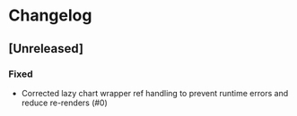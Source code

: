 # Changelog

## [Unreleased]
### Fixed
- Corrected lazy chart wrapper ref handling to prevent runtime errors and reduce re-renders (#0)
